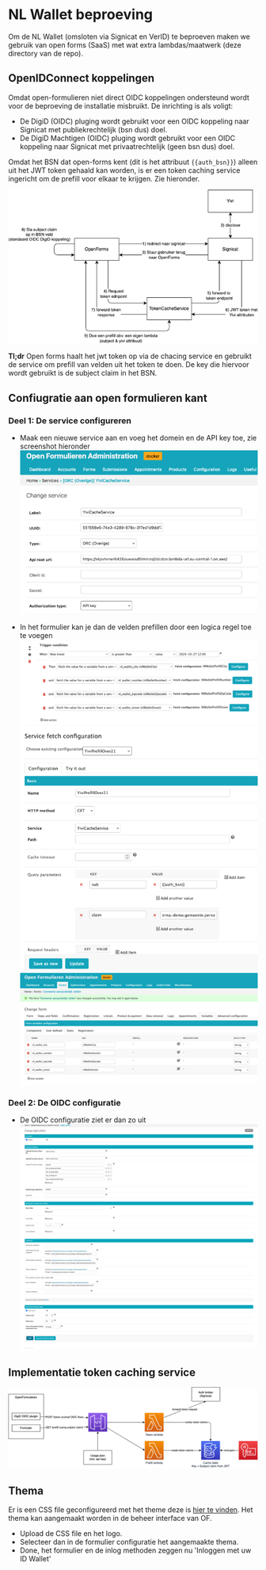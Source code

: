 # NL Wallet beproeving
Om de NL Wallet (omsloten via Signicat en VerID) te beproeven maken we gebruik van open forms (SaaS) met wat extra lambdas/maatwerk (deze directory van de repo).

## OpenIDConnect koppelingen
Omdat open-formulieren niet direct OIDC koppelingen ondersteund wordt voor de beproeving de installatie misbruikt. 
De inrichting is als voligt:
- De DigiD (OIDC) pluging wordt gebruikt voor een OIDC koppeling naar Signicat met publiekrechtelijk (bsn dus) doel.
- De DigiD Machtigen (OIDC) pluging wordt gebruikt voor een OIDC koppeling naar Signicat met privaatrechtelijk (geen bsn dus) doel.

Omdat het BSN dat open-forms kent (dit is het attribuut `{{auth_bsn}}`) alleen uit het JWT token gehaald kan worden, is er een token caching service ingericht om de prefill voor elkaar te krijgen. Zie hieronder.

![Token cache service](./img/cache-service.drawio.png)

**Tl;dr** Open forms haalt het jwt token op via de chacing service en gebruikt de service om prefill van velden uit het token te doen. De key die hiervoor wordt gebruikt is de subject claim in het BSN.


## Confiugratie aan open formulieren kant
### Deel 1: De service configureren
- Maak een nieuwe service aan en voeg het domein en de API key toe, zie screenshot hieronder
![Prefill service config](./img/prefill-servcice-config.png)

- In het formulier kan je dan de velden prefillen door een logica regel toe te voegen
![Prefill form rule](./img/prefill-form-rule.png)
![Prefill form detail](./img/prefill-form-details.png)
![Prefill form variables](./img/prefill-form-variables.png)

### Deel 2: De OIDC configuratie
- De OIDC configuratie ziet er dan zo uit
![OIDC configuratie](./img/oidc-config.png)

## Implementatie token caching service
![Token cache service](./img/cache-service-impl.drawio.png)


## Thema
Er is een CSS file geconfigureerd met het theme deze is [hier te vinden](https://github.com/GemeenteNijmegen/openforms-test-temp/tree/acceptance/nl-wallet-theme).
Het thema kan aangemaakt worden in de beheer interface van OF. 
- Upload de CSS file en het logo. 
- Selecteer dan in de formulier configuratie het aangemaakte thema.
- Done, het formulier en de inlog methoden zeggen nu 'Inloggen met uw ID Wallet'
